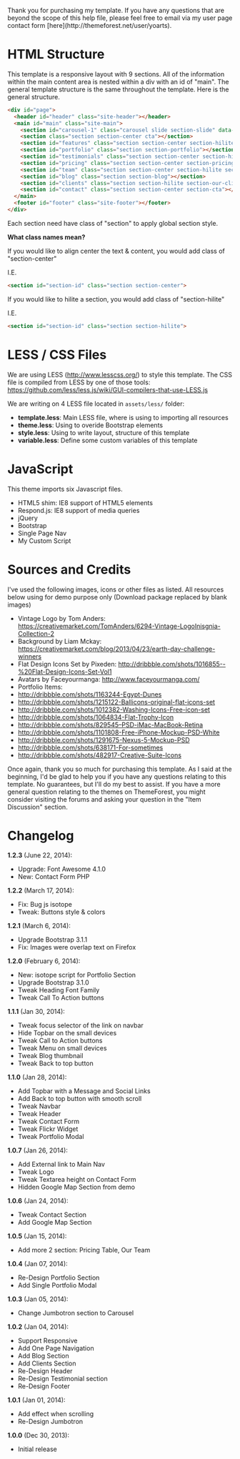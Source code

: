 <p class="lead">Thank you for purchasing my template. If you have any questions that are beyond the scope of this help file, please feel free to email via my user page contact form [here](http://themeforest.net/user/yoarts).</p>


# HTML Structure
This template is a responsive layout with 9 sections. All of the information within the main content area is nested within a div with an id of "main". The general template structure is the same throughout the template. Here is the general structure.

``` html
<div id="page">
  <header id="header" class="site-header"></header>
  <main id="main" class="site-main">
    <section id="carousel-1" class="carousel slide section-slide" data-ride="carousel"></section>
    <section class="section section-center cta"></section>
    <section id="features" class="section section-center section-hilite section-features"></section>
    <section id="portfolio" class="section section-portfolio"></section>
    <section id="testimonials" class="section section-center section-hilite section-testimonial"></section>
    <section id="pricing" class="section section-center section-pricing"></section>
    <section id="team" class="section section-center section-hilite section-team"></section>
    <section id="blog" class="section section-blog"></section>
    <section id="clients" class="section section-hilite section-our-clients"></section>
    <section id="contact" class="section section-center section-cta"></section>
  </main>
  <footer id="footer" class="site-footer"></footer>
</div>
```

Each section need have class of "section" to apply global section style.

**What class names mean?**

If you would like to align center the text & content, you would add class of "section-center"

I.E.

``` html
<section id="section-id" class="section section-center">
```

If you would like to hilite a section, you would add class of "section-hilite"

I.E.

``` html
<section id="section-id" class="section section-hilite">
```

# LESS / CSS Files

We are using LESS (http://www.lesscss.org/)  to style this template. The CSS file is compiled from LESS by one of those tools: https://github.com/less/less.js/wiki/GUI-compilers-that-use-LESS.js

We are writing on 4 LESS file located in `assets/less/` folder:

* **template.less**: Main LESS file, where is using to importing all resources
* **theme.less**: Using to overide Bootstrap elements
* **style.less**: Using to write layout, structure of this template
* **variable.less**: Define some custom variables of this template

# JavaScript

This theme imports six Javascript files.

* HTML5 shim: IE8 support of HTML5 elements
* Respond.js: IE8 support of media queries
* jQuery
* Bootstrap
* Single Page Nav
* My Custom Script

# Sources and Credits

I've used the following images, icons or other files as listed. All resources below using for demo purpose only (Download package replaced by blank images)

* Vintage Logo by Tom Anders: https://creativemarket.com/TomAnders/6294-Vintage-LogoInisgnia-Collection-2
* Background by Liam Mckay: https://creativemarket.com/blog/2013/04/23/earth-day-challenge-winners
* Flat Design Icons Set by Pixeden: http://dribbble.com/shots/1016855--%20Flat-Design-Icons-Set-Vol1
* Avatars by Faceyourmanga: http://www.faceyourmanga.com/
* Portfolio Items:
* http://dribbble.com/shots/1163244-Egypt-Dunes
* http://dribbble.com/shots/1215122-Ballicons-original-flat-icons-set
* http://dribbble.com/shots/1012382-Washing-Icons-Free-icon-set
* http://dribbble.com/shots/1064834-Flat-Trophy-Icon
* http://dribbble.com/shots/829545–PSD-iMac-MacBook-Retina
* http://dribbble.com/shots/1101808-Free-iPhone-Mockup-PSD-White
* http://dribbble.com/shots/1291675-Nexus-5-Mockup-PSD
* http://dribbble.com/shots/638171-For-sometimes
* http://dribbble.com/shots/482917-Creative-Suite-Icons

Once again, thank you so much for purchasing this template. As I said at the beginning, I'd be glad to help you if you have any questions relating to this template. No guarantees, but I'll do my best to assist. If you have a more general question relating to the themes on ThemeForest, you might consider visiting the forums and asking your question in the "Item Discussion" section.

# Changelog

**1.2.3** (June 22, 2014):

 - Upgrade: Font Awesome 4.1.0
 - New: Contact Form PHP

**1.2.2** (March 17, 2014):

 - Fix: Bug js isotope
 - Tweak: Buttons style & colors

**1.2.1** (March 6, 2014):

 - Upgrade Bootstrap 3.1.1
 - Fix: Images were overlap text on Firefox

**1.2.0** (February 6, 2014):

 - New: isotope script for Portfolio Section
 - Upgrade Bootstrap 3.1.0
 - Tweak Heading Font Family
 - Tweak Call To Action buttons

**1.1.1** (Jan 30, 2014):

 - Tweak focus selector of the link on navbar
 - Hide Topbar on the small devices
 - Tweak Call to Action buttons
 - Tweak Menu on small devices
 - Tweak Blog thumbnail
 - Tweak Back to top button

**1.1.0** (Jan 28, 2014):

 - Add Topbar with a Message and Social Links
 - Add Back to top button with smooth scroll
 - Tweak Navbar
 - Tweak Header
 - Tweak Contact Form
 - Tweak Flickr Widget
 - Tweak Portfolio Modal

**1.0.7** (Jan 26, 2014):

 - Add External link to Main Nav
 - Tweak Logo
 - Tweak Textarea height on Contact Form
 - Hidden Google Map Section from demo

**1.0.6** (Jan 24, 2014):

 - Tweak Contact Section
 - Add Google Map Section

**1.0.5** (Jan 15, 2014):

 - Add more 2 section: Pricing Table, Our Team

**1.0.4** (Jan 07, 2014):

 - Re-Design Portfolio Section
 - Add Single Portfolio Modal

**1.0.3** (Jan 05, 2014):

 - Change Jumbotron section to Carousel

**1.0.2** (Jan 04, 2014):

 - Support Responsive
 - Add One Page Navigation
 - Add Blog Section
 - Add Clients Section
 - Re-Design Header
 - Re-Design Testimonial section
 - Re-Design Footer

**1.0.1** (Jan 01, 2014):

 - Add effect when scrolling
 - Re-Design Jumbotron

**1.0.0** (Dec 30, 2013):

 - Initial release